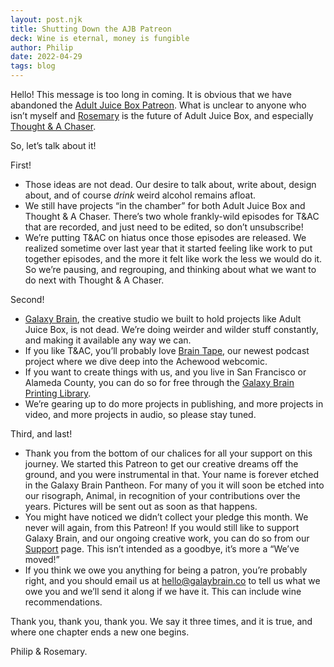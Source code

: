```yaml
---
layout: post.njk
title: Shutting Down the AJB Patreon
deck: Wine is eternal, money is fungible
author: Philip
date: 2022-04-29
tags: blog
---
```


Hello! This message is too long in coming. It is obvious that we have abandoned the [Adult Juice Box Patreon](https://www.patreon.com/adultjuicebox). What is unclear to anyone who isn’t myself and [Rosemary](http://rosemary.world) is the future of Adult Juice Box, and especially [Thought & A Chaser](https://pod.link/thoughtchaser).

So, let’s talk about it!

First! 

- Those ideas are not dead. Our desire to talk about, write about, design about, and of course *drink* weird alcohol remains afloat.
- We still have projects “in the chamber” for both Adult Juice Box and Thought & A Chaser. There’s two whole frankly-wild episodes for T&AC that are recorded, and just need to be edited, so don’t unsubscribe!
- We’re putting T&AC on hiatus once those episodes are released. We realized sometime over last year that it started feeling like work to put together episodes, and the more it felt like work the less we would do it. So we’re pausing, and regrouping, and thinking about what we want to do next with Thought & A Chaser.

Second!

- [Galaxy Brain](https://galaxybrain.co/), the creative studio we built to hold projects like Adult Juice Box, is not dead. We’re doing weirder and wilder stuff constantly, and making it available any way we can.
- If you like T&AC, you’ll probably love [Brain Tape](http://pod.link/braintape), our newest podcast project where we dive deep into the Achewood webcomic.
- If you want to create things with us, and you live in San Francisco or Alameda County, you can do so for free through the [Galaxy Brain Printing Library](https://galaxybrain.co/library.html).
- We’re gearing up to do more projects in publishing, and more projects in video, and more projects in audio, so please stay tuned.

Third, and last!

- Thank you from the bottom of our chalices for all your support on this journey. We started this Patreon to get our creative dreams off the ground, and you were instrumental in that. Your name is forever etched in the Galaxy Brain Pantheon. For many of you it will soon be etched into our risograph, Animal, in recognition of your contributions over the years. Pictures will be sent out as soon as that happens.
- You might have noticed we didn’t collect your pledge this month. We never will again, from this Patreon! If you would still like to support Galaxy Brain, and our ongoing creative work, you can do so from our [Support](http://galaxybrain.co/support) page. This isn’t intended as a goodbye, it’s more a “We’ve moved!”
- If you think we owe you anything for being a patron, you’re probably right, and you should email us at hello@galaybrain.co to tell us what we owe you and we’ll send it along if we have it. This can include wine recommendations.

Thank you, thank you, thank you. We say it three times, and it is true, and where one chapter ends a new one begins.

Philip & Rosemary.